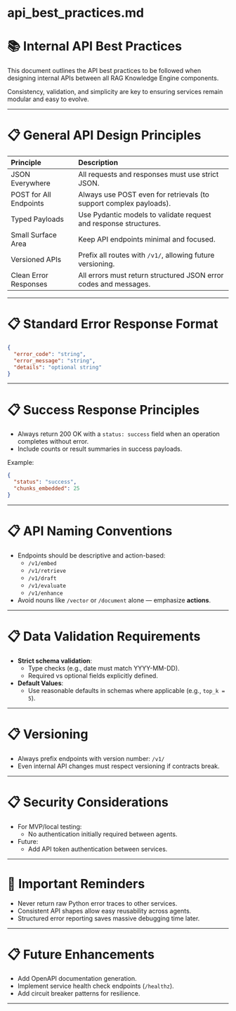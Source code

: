 # api_best_practices.md

# 📚 Internal API Best Practices

This document outlines the API best practices to be followed when designing internal APIs between all RAG Knowledge Engine components.

Consistency, validation, and simplicity are key to ensuring services remain modular and easy to evolve.

---

# 📋 General API Design Principles

| Principle | Description |
|:----------|:------------|
| JSON Everywhere | All requests and responses must use strict JSON. |
| POST for All Endpoints | Always use POST even for retrievals (to support complex payloads). |
| Typed Payloads | Use Pydantic models to validate request and response structures. |
| Small Surface Area | Keep API endpoints minimal and focused. |
| Versioned APIs | Prefix all routes with `/v1/`, allowing future versioning. |
| Clean Error Responses | All errors must return structured JSON error codes and messages. |

---

# 📋 Standard Error Response Format

```json
{
  "error_code": "string",
  "error_message": "string",
  "details": "optional string"
}
```

---

# 📋 Success Response Principles

- Always return 200 OK with a `status: success` field when an operation completes without error.
- Include counts or result summaries in success payloads.

Example:
```json
{
  "status": "success",
  "chunks_embedded": 25
}
```

---

# 📋 API Naming Conventions

- Endpoints should be descriptive and action-based:
  - `/v1/embed`
  - `/v1/retrieve`
  - `/v1/draft`
  - `/v1/evaluate`
  - `/v1/enhance`
- Avoid nouns like `/vector` or `/document` alone — emphasize **actions**.

---

# 📋 Data Validation Requirements

- **Strict schema validation**:
  - Type checks (e.g., date must match YYYY-MM-DD).
  - Required vs optional fields explicitly defined.
- **Default Values**:
  - Use reasonable defaults in schemas where applicable (e.g., `top_k = 5`).

---

# 📋 Versioning

- Always prefix endpoints with version number: `/v1/`
- Even internal API changes must respect versioning if contracts break.

---

# 📋 Security Considerations

- For MVP/local testing:
  - No authentication initially required between agents.
- Future:
  - Add API token authentication between services.

---

# 📢 Important Reminders

- Never return raw Python error traces to other services.
- Consistent API shapes allow easy reusability across agents.
- Structured error reporting saves massive debugging time later.

---

# 📋 Future Enhancements

- Add OpenAPI documentation generation.
- Implement service health check endpoints (`/healthz`).
- Add circuit breaker patterns for resilience.

---

